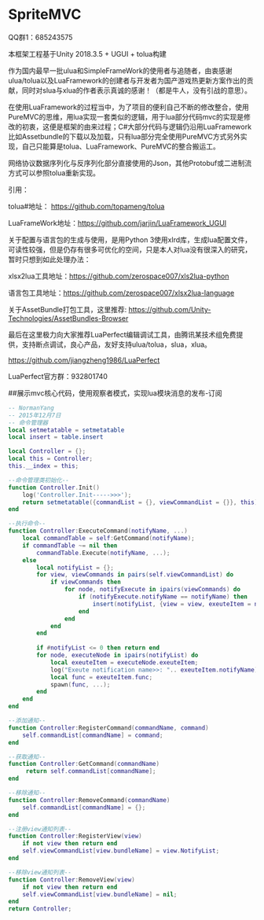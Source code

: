 # SpriteMVC
QQ群1：685243575

本框架工程基于Unity 2018.3.5 + UGUI + tolua构建

作为国内最早一批ulua和SimpleFrameWork的使用者与追随者，由衷感谢ulua/tolua以及LuaFramework的创建者与开发者为国产游戏热更新方案作出的贡献，同时对slua与xlua的作者表示真诚的感谢！（都是牛人，没有引战的意思）。

在使用LuaFramework的过程当中，为了项目的便利自己不断的修改整合，使用PureMVC的思维，用lua实现一套类似的逻辑，用于lua部分代码mvc的实现是修改的初衷，这便是框架的由来过程；C#大部分代码与逻辑仍沿用LuaFramework比如Assetbundle的下载以及加载，只有lua部分完全使用PureMVC方式另外实现，自己只能算是tolua、LuaFramework、PureMVC的整合搬运工。

网络协议数据序列化与反序列化部分直接使用的Json，其他Protobuf或二进制流方式可以参照tolua重新实现。

引用：

tolua#地址： https://github.com/topameng/tolua

LuaFrameWork地址：https://github.com/jarjin/LuaFramework_UGUI 

关于配置与语言包的生成与使用，是用Python 3使用xlrd库，生成lua配置文件，可读性较强，但是仍存有很多可优化的空间，只是本人对lua没有很深入的研究，暂时只想到如此处理办法：

xlsx2lua工具地址：https://github.com/zerospace007/xls2lua-python

语言包工具地址：https://github.com/zerospace007/xlsx2lua-language

关于AssetBundle打包工具，这里推荐:
https://github.com/Unity-Technologies/AssetBundles-Browser

最后在这里极力向大家推荐LuaPerfect编辑调试工具，由腾讯某技术组免费提供，支持断点调试，良心产品，友好支持ulua/tolua，slua，xlua。

https://github.com/jiangzheng1986/LuaPerfect

LuaPerfect官方群：932801740

##展示mvc核心代码，使用观察者模式，实现lua模块消息的发布-订阅
```lua
-- NormanYang
-- 2015年12月7日
-- 命令管理器
local setmetatable = setmetatable
local insert = table.insert

local Controller = {};
local this = Controller;
this.__index = this;

--命令管理类初始化--
function Controller.Init()
	log('Controller.Init----->>>');
    return setmetatable({commandList = {}, viewCommandList = {}}, this);
end

--执行命令--
function Controller:ExecuteCommand(notifyName, ...)
	local commandTable = self:GetCommand(notifyName);
	if commandTable ~= nil then
		commandTable.Execute(notifyName, ...);
	else
	 	local notifyList = {};
		for view, viewCommands in pairs(self.viewCommandList) do
			if viewCommands then
				for node, notifyExecute in ipairs(viewCommands) do
					if (notifyExecute.notifyName == notifyName) then
						insert(notifyList, {view = view, exeuteItem = notifyExecute});
					end
				end
			end
		end
		
 		if #notifyList <= 0 then return end
		for node, executeNode in ipairs(notifyList) do
			local exeuteItem = executeNode.exeuteItem;
			log("Exeute notification name>>: ".. exeuteItem.notifyName)
			local func = exeuteItem.func;
			spawn(func, ...);
		end
	end
end

--添加通知--
function Controller:RegisterCommand(commandName, command)
	self.commandList[commandName] = command;
end

--获取通知--
function Controller:GetCommand(commandName)
	 return self.commandList[commandName];
end

--移除通知--
function Controller:RemoveCommand(commandName)
	self.commandList[commandName] = {};
end

--注册view通知列表--
function Controller:RegisterView(view)
	if not view then return end
	self.viewCommandList[view.bundleName] = view.NotifyList;
end

--移除view通知列表--
function Controller:RemoveView(view)
	if not view then return end
	self.viewCommandList[view.bundleName] = nil;
end
return Controller;
```
